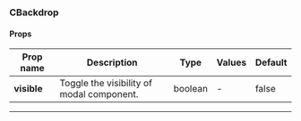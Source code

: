 ### CBackdrop

#### Props

| Prop name   | Description                               | Type    | Values | Default |
| ----------- | ----------------------------------------- | ------- | ------ | ------- |
| **visible** | Toggle the visibility of modal component. | boolean | -      | false   |

---
